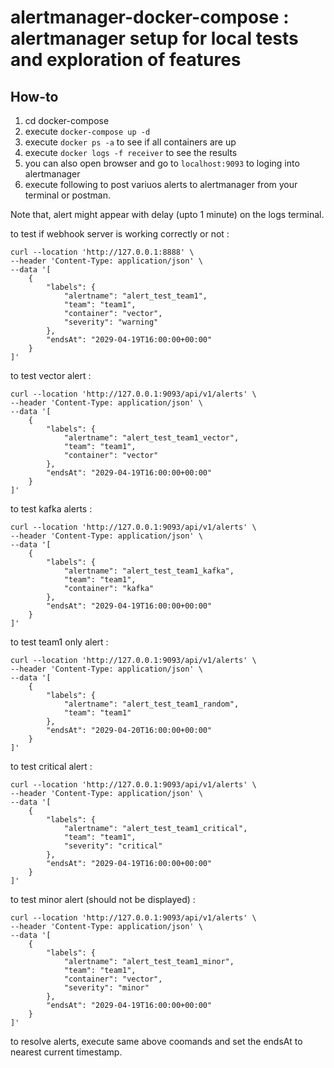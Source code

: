 
# alertmanager-docker-compose : alertmanager setup for local tests and exploration of features

## How-to
1. cd docker-compose
2. execute `docker-compose up -d`
3. execute `docker ps -a` to see if all containers are up
4. execute `docker logs -f receiver` to see the results
5. you can also open browser and go to `localhost:9093` to loging into alertmanager
6. execute following to post variuos alerts to alertmanager from your terminal or postman.


Note that, alert might appear with delay (upto 1 minute) on the logs terminal.

to test if webhook server is working correctly or not :

```
curl --location 'http://127.0.0.1:8888' \
--header 'Content-Type: application/json' \
--data '[
    {
        "labels": {
            "alertname": "alert_test_team1",
            "team": "team1",
            "container": "vector",
            "severity": "warning"
        },
        "endsAt": "2029-04-19T16:00:00+00:00"
    }
]'
```

to test vector alert :

```
curl --location 'http://127.0.0.1:9093/api/v1/alerts' \
--header 'Content-Type: application/json' \
--data '[
    {
        "labels": {
            "alertname": "alert_test_team1_vector",
            "team": "team1",
            "container": "vector"
        },
        "endsAt": "2029-04-19T16:00:00+00:00"
    }
]'
```

to test kafka alerts :

```
curl --location 'http://127.0.0.1:9093/api/v1/alerts' \
--header 'Content-Type: application/json' \
--data '[
    {
        "labels": {
            "alertname": "alert_test_team1_kafka",
            "team": "team1",
            "container": "kafka"
        },
        "endsAt": "2029-04-19T16:00:00+00:00"
    }
]'
```

to test team1 only alert :

```
curl --location 'http://127.0.0.1:9093/api/v1/alerts' \
--header 'Content-Type: application/json' \
--data '[
    {
        "labels": {
            "alertname": "alert_test_team1_random",
            "team": "team1"
        },
        "endsAt": "2029-04-20T16:00:00+00:00"
    }
]'
```

to test critical alert :
```
curl --location 'http://127.0.0.1:9093/api/v1/alerts' \
--header 'Content-Type: application/json' \
--data '[
    {
        "labels": {
            "alertname": "alert_test_team1_critical",
            "team": "team1",
            "severity": "critical"
        },
        "endsAt": "2029-04-19T16:00:00+00:00"
    }
]'
```

to test minor alert (should not be displayed) :
```
curl --location 'http://127.0.0.1:9093/api/v1/alerts' \
--header 'Content-Type: application/json' \
--data '[
    {
        "labels": {
            "alertname": "alert_test_team1_minor",
            "team": "team1",
            "container": "vector",
            "severity": "minor"
        },
        "endsAt": "2029-04-19T16:00:00+00:00"
    }
]'
```


to resolve alerts, execute same above coomands and set the endsAt to nearest current timestamp.
